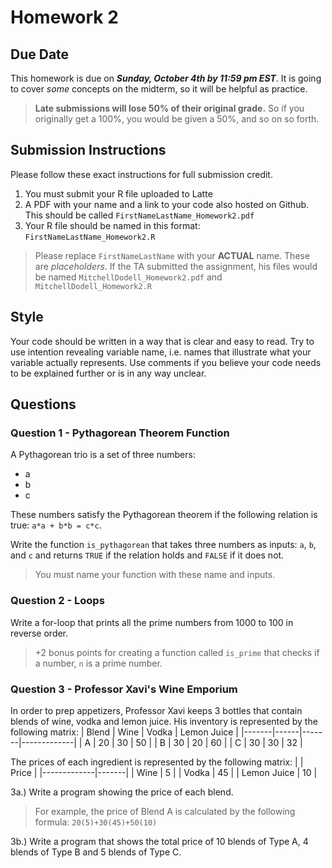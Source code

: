 # Homework 2

## Due Date
This homework is due on ***Sunday, October 4th by 11:59 pm EST***. It is going to cover *some* concepts on the midterm, so it will be helpful as practice.

> **Late submissions will lose 50% of their original grade.** So if you originally get a 100%, you would be given a 50%, and so on so forth.

## Submission Instructions

Please follow these exact instructions for full submission credit. 
1. You must submit your R file uploaded to Latte 
1. A PDF with your name and a link to your code also hosted on Github. This should be called `FirstNameLastName_Homework2.pdf`
1. Your R file should be named in this format: `FirstNameLastName_Homework2.R`

> Please replace `FirstNameLastName` with your **ACTUAL** name. These are *placeholders*. 
> If the TA submitted the assignment, his files would be named 
> `MitchellDodell_Homework2.pdf` and `MitchellDodell_Homework2.R`

## Style
Your code should be written in a way that is clear and easy to read. Try to use intention revealing variable name, i.e. names that illustrate what your variable actually represents. Use comments if you believe your code needs to be explained further or is in any way unclear.

## Questions

### Question 1 - Pythagorean Theorem Function
A Pythagorean trio is a set of three numbers:

* a
* b 
* c 

These numbers satisfy the Pythagorean theorem if the following relation is true: `a*a + b*b = c*c`.

Write the function `is_pythagorean` that takes three numbers as inputs: `a`, `b`, and `c` and returns `TRUE` if the relation holds and `FALSE` if it does not.

> You must name your function with these name and inputs.

### Question 2 - Loops
Write a for-loop that prints all the prime numbers from 1000 to 100 in reverse order.

> +2 bonus points for creating a function called `is_prime` that checks if a number, `n` is a prime number.

### Question 3 - Professor Xavi's Wine Emporium
In order to prep appetizers, Professor Xavi keeps 3 bottles that contain blends of wine, vodka and lemon juice. His inventory is represented by the following matrix:
| Blend | Wine | Vodka | Lemon Juice |
|-------|------|-------|-------------|
| A     | 20   | 30    | 50          |
| B     | 30   | 20    | 60          |
| C     | 30   | 30    | 32          |

The prices of each ingredient is represented by the following matrix:
|             | Price |
|-------------|-------|
| Wine        | 5     |
| Vodka       | 45    |
| Lemon Juice | 10    |

3a.) Write a program showing the price of each blend.

> For example, the price of Blend A is calculated by the following formula: `20(5)+30(45)+50(10)`

3b.) Write a program that shows the total price of 10 blends of Type A, 4 blends of Type B and 5 blends of Type C.
